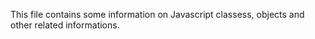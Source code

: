 This file contains some information on Javascript
classess, objects and other related informations.
